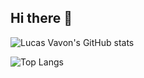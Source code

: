 ## Hi there 👋

![Lucas Vavon's GitHub stats](https://github-readme-stats.vercel.app/api?username=lucasvavon&show_icons=true&theme=dark)

![Top Langs](https://github-readme-stats.vercel.app/api/top-langs/?username=lucasvavon&theme=dark)
